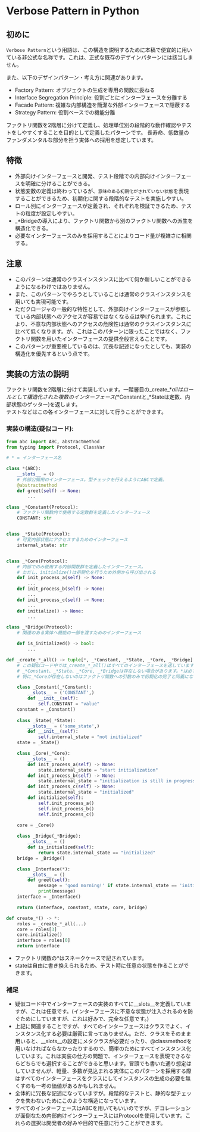 
# Verbose Pattern in Python

## 初めに
`Verbose Pattern`という用語は、この構造を説明するために本稿で便宜的に用いている非公式な名称です。これは、正式な既存のデザインパターンには該当しません。

また、以下のデザインパターン・考え方に関連があります。
- Factory Pattern: オブジェクトの生成を専用の関数に委ねる
- Interface Segregation Principle: 役割ごとにインターフェースを分離する
- Facade Pattern: 複雑な内部構造を簡潔な外部インターフェースで隠蔽する
- Strategy Pattern: 役割ベースでの機能分離

ファクトリ関数を2階層に分けて定義し、処理単位別の段階的な動作確認やテストをしやすくすることを目的として定義したパターンです。
長寿命、低数量のファンダメンタルな部分を担う実体への採用を想定しています。

## 特徴

- 外部向けインターフェースと開発、テスト段階での内部向けインターフェースを明確に分けることができる。
- 状態変数の定義は終わっているが、`意味のある初期化がされていない状態`を表現することができるため、初期化に関する段階的なテストを実施しやすい。
- ロール別にインターフェースが定義され、それぞれを検証できるため、テストの粒度が設定しやすい。
- _*Bridgeの導入により、ファクトリ関数から別のファクトリ関数への派生を構造化できる。
- 必要なインターフェースのみを採用することによりコード量が複雑さに相関する。

## 注意

- このパターンは通常のクラスインスタンスに比べて何か新しいことができるようになるわけではありません。  
- また、このパターンでやろうとしていることは通常のクラスインスタンスを用いても実現可能です。
- ただクロージャの一般的な特性として、外部向けインターフェースが参照している内部状態へのアクセスが容易ではなくなる点は挙げられます。これにより、不意な内部状態へのアクセスの危険性は通常のクラスインスタンスに比べて低くなります。が、これはこのパターンに限ったことではなく、ファクトリ関数を用いたインターフェースの提供全般言えることです。
- このパターンが重要視しているのは、冗長な記述になったとしても、実装の構造化を優先するという点です。

## 実装の方法の説明

ファクトリ関数を2階層に分けて実装しています。一階層目の_create_*_allはロールとして構造化された複数のインターフェース(_*Constantと_*Stateは定数、内部状態のゲッター)を返します。  
テストなどはこの各インターフェースに対して行うことができます。

### 実装の構造(疑似コード):
```python
from abc import ABC, abstractmethod
from typing import Protocol, ClassVar

# * = インターフェース名

class *(ABC):
    __slots__ = ()
    # 外部公開用のインターフェース。型チェックを行えるようにABCで定義。
    @abstractmethod
    def greet(self) -> None:
        ...

class _*Constant(Protocol):
    # ファクトリ関数内で使用する定数群を定義したインターフェース
    CONSTANT: str


class _*State(Protocol):
    # 可変内部状態にアクセスするためのインターフェース
    internal_state: str


class _*Core(Protocol):
    # 内部でのみ使用する内部関数群を定義したインターフェース。
    # ただし、initialize()は初期化を行うため外側から呼び出される
    def init_process_a(self) -> None:
        ...
    def init_process_b(self) -> None:
        ...
    def init_process_c(self) -> None:
        ...
    def initialize() -> None:
        ...

class _*Bridge(Protocol):
    # 関連のある実体へ機能の一部を渡すためのインターフェース

    def is_initialized() -> bool:
        ...

def _create_*_all() -> tuple[*, _*Constant, _*State, _*Core, _*Bridge]:
    # この疑似コード中では_create_*_all()はすべてのインターフェースを返していますが、
    # _*Constant、_*State、_*Core, _*Bridgeは存在しない場合があります。*は必ず存在します。
    # 特に_*Coreが存在しないのはファクトリ関数への引数のみで初期化の完了と同義になる場合です。

    class _Constant(_*Constant):
        __slots__ = ('CONSTANT',)
        def __init__(self):
            self.CONSTANT = "value"
    constant = _Constant()
    
    class _State(_*State):
        __slots__ = ('some_state',)
        def __init__(self):
            self.internal_state = "not initialized"
    state = _State()

    class _Core(_*Core):
        __slots__ = ()
        def init_process_a(self) -> None:
            state.internal_state = "start initialization"
        def init_process_b(self) -> None:
            state.internal_state = "initialization is still in progress"
        def init_process_c(self) -> None:
            state.internal_state = "initialized"
        def initialize(self):
            self.init_process_a()
            self.init_process_b()
            self.init_process_c()
            
    core = _Core()

    class _Bridge(_*Bridge):
        __slots__ = ()
        def is_initialized(self):
            return state.internal_state == "initialized"
    bridge = _Bridge()

    class _Interface(*):
        __slots__ = ()
        def greet(self):
            message = 'good morning!' if state.internal_state == 'initialized' else 'zzz...'
            print(message)
    interface = _Interface()

    return (interface, constant, state, core, bridge)

def create_*() -> *:
    roles = _create_*_all(...)
    core = roles[3]
    core.initialize()
    interface = roles[0]
    return interface

```

- ファクトリ関数の*はスネークケースで記されています。
- stateは自由に書き換えられるため、テスト時に任意の状態を作ることができます。

### 補足
- 疑似コード中でインターフェースの実装のすべてに__slots__を定義していますが、これは任意です。(インターフェースに不意な状態が注入されるのを防ぐためにしていますが、これは好みで、完全な任意です。)
- 上記に関連することですが、すべてのインターフェースはクラスでよく、インスタンス化する必要は厳密に言ってありません。ただ、クラスをそのまま用いると、__slots__の設定にメタクラスが必要だったり、@classmethodを用いなければならなかったりするので、簡単のためにすべてインスタンス化しています。これは実装の仕方の問題で、インターフェースを表現できるならどちらでも選択することができると思います。冒頭でも書いた通り想定はしていませんが、軽量、多数が見込まれる実体にこのパターンを採用する際はすべてのインターフェースをクラスにしてインスタンスの生成の必要を無くすのも一考の価値があるかもしれません。
- 全体的に冗長な記述になっていますが。段階的なテストと、静的な型チェックを失わないためにこのような構造になっています。
- すべてのインターフェースはABCを用いてもいいのですが、デコレーションが面倒なため内部向けインターフェースにはProtocolを使用しています。これらの選択は開発者の好みや目的で任意に行うことができます。


